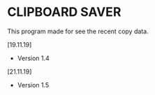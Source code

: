 # CLIPBOARD SAVER

This program made for see the recent copy data.

[19.11.19]
+ Version 1.4

[21.11.19]
+ Version 1.5
